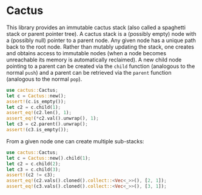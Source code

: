 # Cactus

This library provides an immutable cactus stack (also called a spaghetti stack
or parent pointer tree). A cactus stack is a (possibly empty) node with a
(possibly null) pointer to a parent node. Any given node has a unique path back
to the root node. Rather than mutably updating the stack, one creates and
obtains access to immutable nodes (when a node becomes unreachable its memory is
automatically reclaimed). A new child node pointing to a parent can be created
via the `child` function (analogous to the normal `push`) and a parent can be
retrieved via the `parent` function (analogous to the normal `pop`).

```rust
use cactus::Cactus;
let c = Cactus::new();
assert!(c.is_empty());
let c2 = c.child(1);
assert_eq!(c2.len(), 1);
assert_eq!(*c2.val().unwrap(), 1);
let c3 = c2.parent().unwrap();
assert!(c3.is_empty());
```

From a given node one can create multiple sub-stacks:

```rust
use cactus::Cactus;
let c = Cactus::new().child(1);
let c2 = c.child(2);
let c3 = c.child(3);
assert!(c2 != c3);
assert_eq!(c2.vals().cloned().collect::<Vec<_>>(), [2, 1]);
assert_eq!(c3.vals().cloned().collect::<Vec<_>>(), [3, 1]);
```
